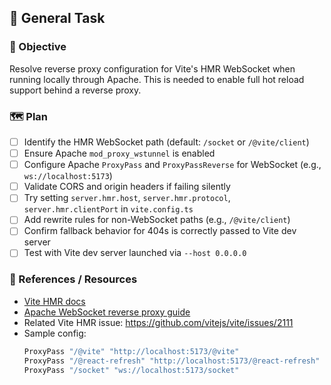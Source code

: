 ## 🧠 General Task

### 🧭 Objective

Resolve reverse proxy configuration for Vite's HMR WebSocket when running locally through Apache. This is needed to enable full hot reload support behind a reverse proxy.

### 🗺️ Plan

- [ ] Identify the HMR WebSocket path (default: `/socket` or `/@vite/client`)
- [ ] Ensure Apache `mod_proxy_wstunnel` is enabled
- [ ] Configure Apache `ProxyPass` and `ProxyPassReverse` for WebSocket (e.g., `ws://localhost:5173`)
- [ ] Validate CORS and origin headers if failing silently
- [ ] Try setting `server.hmr.host`, `server.hmr.protocol`, `server.hmr.clientPort` in `vite.config.ts`
- [ ] Add rewrite rules for non-WebSocket paths (e.g., `/@vite/client`)
- [ ] Confirm fallback behavior for 404s is correctly passed to Vite dev server
- [ ] Test with Vite dev server launched via `--host 0.0.0.0`

### 🔗 References / Resources

- [Vite HMR docs](https://vitejs.dev/config/server-options.html#server-hmr)
- [Apache WebSocket reverse proxy guide](https://httpd.apache.org/docs/current/mod/mod_proxy_wstunnel.html)
- Related Vite HMR issue: https://github.com/vitejs/vite/issues/2111
- Sample config:
  ```apache
  ProxyPass "/@vite" "http://localhost:5173/@vite"
  ProxyPass "/@react-refresh" "http://localhost:5173/@react-refresh"
  ProxyPass "/socket" "ws://localhost:5173/socket"
  ```
